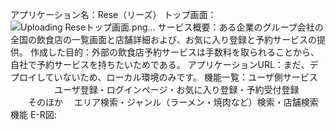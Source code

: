 アプリケーション名：Rese（リーズ）
トップ画面：
![Uploading Reseトップ画面.png…]()
サービス概要：ある企業のグループ会社の全国の飲食店の一覧画面と店舗詳細および、お気に入り登録と予約サービスの提供。
作成した目的：外部の飲食店予約サービスは手数料を取られることから、自社で予約サービスを持ちたいためである。
アプリケーションURL：まだ、デプロイしていないため、ローカル環境のみです。
機能一覧：ユーザ側サービス
　　　　　ユーザ登録・ログインページ・お気に入り登録・予約受付登録
     　　そのほか
       　エリア検索・ジャンル（ラーメン・焼肉など）検索・店舗検索機能
E-R図:

